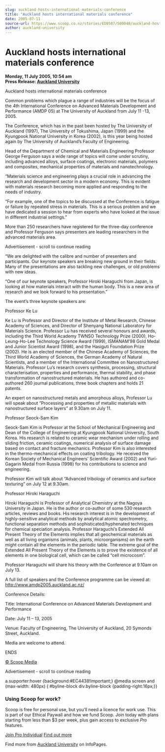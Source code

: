 ```yaml
---
slug: auckland-hosts-international-materials-conference
title: "Auckland hosts international materials conference"
date: 2005-07-11
source-url: https://www.scoop.co.nz/stories/ED0507/S00040/auckland-hosts-international-materials-conference.htm
author: auckland-university
---
```

Auckland hosts international materials conference
=================================================

**Monday, 11 July 2005, 10:54 am**  
**Press Release: [Auckland University](https://info.scoop.co.nz/Auckland_University)**

  
Auckland hosts international materials conference

Common problems which plague a range of industries will be the focus of the 4th International Conference on Advanced Materials Development and Performance (AMDP 05) at The University of Auckland from July 11 -13, 2005.

The Conference, which has in the past been hosted by The University of Auckland (1997), The University of Tokushima, Japan (1999) and the Kyungpook National University in Korea (2002), is this year being hosted again by The University of Auckland’s Faculty of Engineering.

Head of the Department of Chemical and Materials Engineering Professor George Ferguson says a wide range of topics will come under scrutiny, including advanced alloys, surface coatings, electronic materials, polymers and composites, mechanical properties of materials and nanotechnology.

“Materials science and engineering plays a crucial role in advancing the research and development sector in a modern economy. This is evident with materials research becoming more applied and responding to the needs of industry.

“For example, one of the topics to be discussed at the Conference is fatigue or failure by repeated stress in materials. This is a serious problem and we have dedicated a session to hear from experts who have looked at the issue in different industrial settings.”

More than 250 researchers have registered for the three-day conference and Professor Ferguson says presenters are leading researchers in the advanced materials area.

Advertisement - scroll to continue reading





“We are delighted with the calibre and number of presenters and participants. Our keynote speakers are breaking new ground in their fields. Many of the presentations are also tackling new challenges, or old problems with new ideas.

“One of our keynote speakers, Professor Hiroki Haraguchi from Japan, is looking at how materials interact with the human body. This is a new area of research and we look forward to his presentation.”

The event’s three keynote speakers are:

Professor Ke Lu

Ke Lu is Professor and Director of the Institute of Metal Research, Chinese Academy of Sciences, and Director of Shenyang National Laboratory for Materials Science. Professor Lu has received several honours and awards, including the Third World Academy TWNSO Technology Prize (2000), Ho-Leung-Ho-Lee Technology Science Award (1999), ISMANAM’98 Gold Medal and Junior Scientist Award (1998), and the Hasiguti Foundation Prize (2002). He is an elected member of the Chinese Academy of Sciences, the Third World Academy of Sciences, the German Academy of Natural Scientists, and a member of the International Committee on Nanostructured Materials. Professor Lu’s research covers synthesis, processing, structural characterisation, properties and performance, thermal stability, and phase transformation of nanostructured materials. He has authored and co-authored 260 journal publications, three book chapters and holds 21 patents.

An expert on nanostructured metals and amorphous alloys, Professor Lu will speak about “Processing and properties of metallic materials with nanostructured surface layers” at 9.30am on July 11.

Professor Seock-Sam Kim

Seock-Sam Kim is Professor at the School of Mechanical Engineering and Dean of the College of Engineering at Kyungpook National University, South Korea. His research is related to ceramic wear mechanism under rolling and sliding friction, ceramic coatings, numerical analysis of surface damage based on contact and fracture mechanics. Professor Kim is also interested in the thermo-mechanical effects on coating tribology. He received the Korean Society of Mechanical Engineers’ Scientific Award (2002) and Yuri-Gagarin Medal from Russia (1998) for his contributions to science and engineering.

Professor Kim will talk about “Advanced tribology of ceramics and surface texturing” on July 12 at 9.30am.

Professor Hiroki Haraguchi

Hiroki Haraguchi is Professor of Analytical Chemistry at the Nagoya University in Japan. He is the author or co-author of some 530 research articles, reviews and books. His research interest is in the development of highly-sensitive analytical methods by analytical atomic spectrometry, functional separation methods and sophisticated/hyphenated techniques for chemical speciation analysis. Professor Haraguchi’s Extended All Present Theory of the Elements implies that all geochemical materials as well as all living organisms (animals, plants, microorganisms) on the earth might contain all the elements in the periodic table. The extreme goal of the Extended All Present Theory of the Elements is to prove the existence of all elements in one biological cell, which can be called “cell microcosm”.

Professor Haraguchi will share his theory with the Conference at 9.10am on July 13.

A full list of speakers and the Conference programme can be viewed at: http://www.amdp2005.auckland.ac.nz/

Conference Details:

Title: International Conference on Advanced Materials Development and Performance

Date: July 11 – 13, 2005

Venue: Faculty of Engineering, The University of Auckland, 20 Symonds Street, Auckland.

Media are welcome to attend.

ENDS

  

[© Scoop Media](http://www.scoop.co.nz/about/terms.html)  

Advertisement - scroll to continue reading



a.supporter:hover {background:#EC4438!important;} @media screen and (max-width: 480px) { #byline-block div.byline-block {padding-right:16px;}}

### Using Scoop for work?

Scoop is free for personal use, but you’ll need a licence for work use. This is part of our Ethical Paywall and how we fund Scoop. Join today with plans starting from less than $3 per week, plus gain access to exclusive _Pro_ features.  
  
[Join Pro Individual](https://pro.scoop.co.nz/Individual/?from=ProIn24) [Find out more](https://pro.scoop.co.nz/using-scoop-for-work/?from=ProIn24)

Find more from [Auckland University](https://info.scoop.co.nz/Auckland_University) on InfoPages.